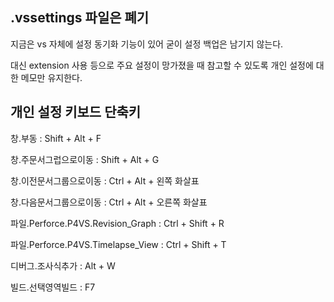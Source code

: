 ## .vssettings 파일은 폐기

지금은 vs 자체에 설정 동기화 기능이 있어 굳이 설정 백업은 남기지 않는다.

대신 extension 사용 등으로 주요 설정이 망가졌을 때 참고할 수 있도록 개인 설정에 대한 메모만 유지한다.



## 개인 설정 키보드 단축키

창.부동 : Shift + Alt + F

창.주문서그럽으로이동 : Shift + Alt + G

창.이전문서그룹으로이동 : Ctrl + Alt + 왼쪽 화살표

창.다음문서그룹으로이동 : Ctrl + Alt + 오른쪽 화살표

파일.Perforce.P4VS.Revision_Graph : Ctrl + Shift + R

파일.Perforce.P4VS.Timelapse_View : Ctrl + Shift + T

디버그.조사식추가 : Alt + W

빌드.선택영역빌드 : F7